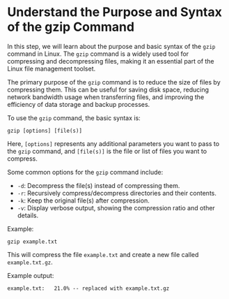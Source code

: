 # Understand the Purpose and Syntax of the gzip Command

In this step, we will learn about the purpose and basic syntax of the `gzip` command in Linux. The `gzip` command is a widely used tool for compressing and decompressing files, making it an essential part of the Linux file management toolset.

The primary purpose of the `gzip` command is to reduce the size of files by compressing them. This can be useful for saving disk space, reducing network bandwidth usage when transferring files, and improving the efficiency of data storage and backup processes.

To use the `gzip` command, the basic syntax is:

```
gzip [options] [file(s)]
```

Here, `[options]` represents any additional parameters you want to pass to the `gzip` command, and `[file(s)]` is the file or list of files you want to compress.

Some common options for the `gzip` command include:

- `-d`: Decompress the file(s) instead of compressing them.
- `-r`: Recursively compress/decompress directories and their contents.
- `-k`: Keep the original file(s) after compression.
- `-v`: Display verbose output, showing the compression ratio and other details.

Example:

```
gzip example.txt
```

This will compress the file `example.txt` and create a new file called `example.txt.gz`.

Example output:

```
example.txt:   21.0% -- replaced with example.txt.gz
```
